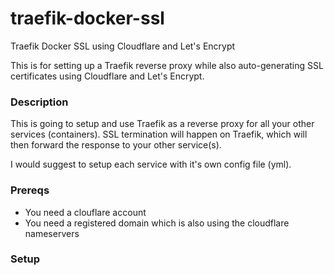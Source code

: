# traefik-docker-ssl
Traefik Docker SSL using Cloudflare and Let's Encrypt

This is for setting up a Traefik reverse proxy while also
auto-generating SSL certificates using Cloudflare and Let's Encrypt.

### Description
This is going to setup and use Traefik as a reverse proxy for all
your other services (containers). SSL termination will happen on
Traefik, which will then forward the response to your other service(s).

I would suggest to setup each service with it's own config file (yml).

### Prereqs
- You need a clouflare account
- You need a registered domain which is also using the cloudflare nameservers

### Setup


